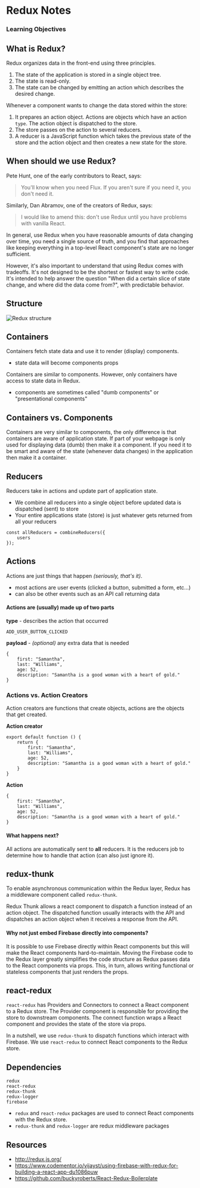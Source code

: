 # Redux Notes

### Learning Objectives

## What is Redux?

Redux organizes data in the front-end using three principles.

1. The state of the application is stored in a single object tree.
2. The state is read-only.
3. The state can be changed by emitting an action which describes the desired change.

Whenever a component wants to change the data stored within the store: 

1. It prepares an action object. Actions are objects which have an action `type`. The action object is dispatched to the store.
2. The store passes on the action to several reducers. 
3. A reducer is a JavaScript function which takes the previous state of the store and the action object and then creates a new state for the store.

## When should we use Redux? 

Pete Hunt, one of the early contributors to React, says:

> You'll know when you need Flux. If you aren't sure if you need it, you don't need it.

Similarly, Dan Abramov, one of the creators of Redux, says:

> I would like to amend this: don't use Redux until you have problems with vanilla React.

In general, use Redux when you have reasonable amounts of data changing over time, you need a single source of truth, and you find that approaches like keeping everything in a top-level React component's state are no longer sufficient.

However, it's also important to understand that using Redux comes with tradeoffs. It's not designed to be the shortest or fastest way to write code. It's intended to help answer the question "When did a certain slice of state change, and where did the data come from?", with predictable behavior.

## Structure 

![Redux structure](https://camo.githubusercontent.com/13227c2a980b327c8efda916f1c47271238a017a/687474703a2f2f692e696d6775722e636f6d2f4455694c39796e2e706e67)

## Containers

Containers fetch state data and use it to render (display) components.
- state data will become components props

Containers are similar to components. However, only containers have access to state data in Redux.
- components are sometimes called "dumb components" or "presentational components"

## Containers vs. Components

Containers are very similar to components, the only difference is that containers are aware of application state. If
part of your webpage is only used for displaying data (dumb) then make it a component. If you need it to be smart and
aware of the state (whenever data changes) in the application then make it a container.

## Reducers

Reducers take in actions and update part of application state.
- We combine all reducers into a single object before updated data is dispatched (sent) to store
- Your entire applications state (store) is just whatever gets returned from all your reducers

```
const allReducers = combineReducers({
    users
});
```

## Actions

Actions are just things that happen *(seriously, that's it)*.
- most actions are user events (clicked a button, submitted a form, etc...)
- can also be other events such as an API call returning data

#### Actions are (usually) made up of two parts

**type** - describes the action that occurred
```
ADD_USER_BUTTON_CLICKED
```

**payload** - *(optional)* any extra data that is needed
```
{
    first: "Samantha",
    last: "Williams",
    age: 52,
    description: "Samantha is a good woman with a heart of gold."
}
```

### Actions vs. Action Creators

Action creators are functions that create objects, actions are the objects that get created.

**Action creator**
```
export default function () {
    return {
        first: "Samantha",
        last: "Williams",
        age: 52,
        description: "Samantha is a good woman with a heart of gold."
    }
}
```

**Action**
```
{
    first: "Samantha",
    last: "Williams",
    age: 52,
    description: "Samantha is a good woman with a heart of gold."
}
```

#### What happens next?

All actions are automatically sent to **all** reducers. It is the reducers job to determine how to handle that action
(can also just ignore it).

## redux-thunk

To enable asynchronous communication within the Redux layer, Redux has a middleware component called `redux-thunk`.

Redux Thunk allows a react component to dispatch a function instead of an action object. The dispatched function usually interacts with the API and dispatches an action object when it receives a response from the API.

#### Why not just embed Firebase directly into components? 

It is possible to use Firebase directly within React components but this will make the React components hard-to-maintain. Moving the Firebase code to the Redux layer greatly simplifies the code structure as Redux passes data to the React components via props. This, in turn, allows writing functional or stateless components that just renders the props.

## react-redux

`react-redux` has Providers and Connectors to connect a React component to a Redux store. The Provider component is responsible for providing the store to downstream components. The connect function wraps a React component and provides the state of the store via props.

In a nutshell, we use `redux-thunk` to dispatch functions which interact with Firebase. We use `react-redux` to connect React components to the Redux store.

## Dependencies

```
redux
react-redux
redux-thunk
redux-logger
firebase
```

* `redux` and `react-redux` packages are used to connect React components with the Redux store.
* `redux-thunk` and `redux-logger` are redux middleware packages

## Resources

* http://redux.js.org/
* https://www.codementor.io/vijayst/using-firebase-with-redux-for-building-a-react-app-du1086puw
* https://github.com/buckyroberts/React-Redux-Boilerplate
